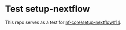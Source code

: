 # Test setup-nextflow

This repo serves as a test for [nf-core/setup-nextflow#14](https://github.com/nf-core/setup-nextflow/pull/14).